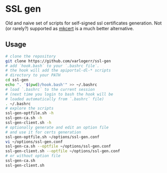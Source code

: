 # SSL gen

Old and naive set of scripts for self-signed ssl certificates generation. Not (or rarely?) supported as [mkcert](https://github.com/FiloSottile/mkcert) is a much better alternative.

## Usage

```bash
# clone the repository
git clone https://github.com/varlogerr/ssl-gen
# add `hook.bash` to your `.bashrc file`.
# the hook will add the apiportal-dl-* scripts
# directory to your PATH
cd ssl-gen
echo ". '$(pwd)/hook.bash'" >> ~/.bashrc
# load `.bashrc` to the current session
# (next time you login to bash the hook will be
# loaded automatically from `.bashrc` file)
. ~/.bashrc
# explore the scripts
ssl-gen-optfile.sh -h
ssl-gen-ca.sh -h
ssl-gen-client.sh -h
# optionally generate and edit an option file
# and use it for certs generation
ssl-gen-optfile.sh ~/options/ssl-gen.conf
vi ~/options/ssl-gen.conf
ssl-gen-ca.sh --optfile ~/options/ssl-gen.conf
ssl-gen-client.sh --optfile ~/options/ssl-gen.conf
# or without option file
ssl-gen-ca.sh
ssl-gen-client.sh
```
